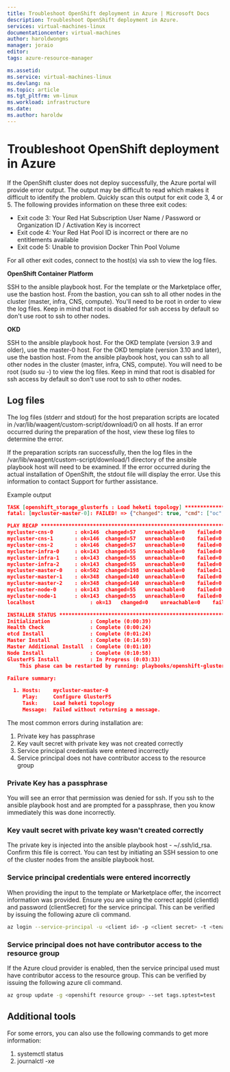 ```yaml
---
title: Troubleshoot OpenShift deployment in Azure | Microsoft Docs
description: Troubleshoot OpenShift deployment in Azure.
services: virtual-machines-linux
documentationcenter: virtual-machines
author: haroldwongms
manager: joraio
editor: 
tags: azure-resource-manager

ms.assetid: 
ms.service: virtual-machines-linux
ms.devlang: na
ms.topic: article
ms.tgt_pltfrm: vm-linux
ms.workload: infrastructure
ms.date: 
ms.author: haroldw
---
```


# Troubleshoot OpenShift deployment in Azure

If the OpenShift cluster does not deploy successfully, the Azure portal will provide error output. The output may be difficult to read which makes it difficult to identify the problem. Quickly scan this output for exit code 3, 4 or 5. The following provides information on these three exit codes:

- Exit code 3: Your Red Hat Subscription User Name / Password or Organization ID / Activation Key is incorrect
- Exit code 4: Your Red Hat Pool ID is incorrect or there are no entitlements available
- Exit code 5: Unable to provision Docker Thin Pool Volume

For all other exit codes, connect to the host(s) via ssh to view the log files.

**OpenShift Container Platform**

SSH to the ansible playbook host. For the template or the Marketplace offer, use the bastion host. From the bastion, you can ssh to all other nodes in the cluster (master, infra, CNS, compute). You'll need to be root in order to view the log files. Keep in mind that root is disabled for ssh access by default so don't use root to ssh to other nodes.

**OKD**

SSH to the ansible playbook host. For the OKD template (version 3.9 and older), use the master-0 host. For the OKD template (version 3.10 and later), use the bastion host. From the ansible playbook host, you can ssh to all other nodes in the cluster (master, infra, CNS, compute). You will need to be root (sudo su -) to view the log files. Keep in mind that root is disabled for ssh access by default so don't use root to ssh to other nodes.

## Log files

The log files (stderr and stdout) for the host preparation scripts are located in /var/lib/waagent/custom-script/download/0 on all hosts. If an error occurred during the preparation of the host, view these log files to determine the error.

If the preparation scripts ran successfully, then the log files in the /var/lib/waagent/custom-script/download/1 directory of the ansible playbook host will need to be examined. If the error occurred during the actual installation of OpenShift, the stdout file will display the error. Use this information to contact Support for further assistance.

Example output

```json
TASK [openshift_storage_glusterfs : Load heketi topology] **********************
fatal: [mycluster-master-0]: FAILED! => {"changed": true, "cmd": ["oc", "--config=/tmp/openshift-glusterfs-ansible-IbhnUM/admin.kubeconfig", "rsh", "--namespace=glusterfs", "deploy-heketi-storage-1-d9xl5", "heketi-cli", "-s", "http://localhost:8080", "--user", "admin", "--secret", "VuoJURT0/96E42Vv8+XHfsFpSS8R20rH1OiMs3OqARQ=", "topology", "load", "--json=/tmp/openshift-glusterfs-ansible-IbhnUM/topology.json", "2>&1"], "delta": "0:00:21.477831", "end": "2018-05-20 02:49:11.912899", "failed": true, "failed_when_result": true, "rc": 0, "start": "2018-05-20 02:48:50.435068", "stderr": "", "stderr_lines": [], "stdout": "Creating cluster ... ID: 794b285745b1c5d7089e1c5729ec7cd2\n\tAllowing file volumes on cluster.\n\tAllowing block volumes on cluster.\n\tCreating node mycluster-cns-0 ... ID: 45f1a3bfc20a4196e59ebb567e0e02b4\n\t\tAdding device /dev/sdd ... OK\n\t\tAdding device /dev/sde ... OK\n\t\tAdding device /dev/sdf ... OK\n\tCreating node mycluster-cns-1 ... ID: 596f80d7bbd78a1ea548930f23135131\n\t\tAdding device /dev/sdc ... Unable to add device: Unable to execute command on glusterfs-storage-4zc42:   Device /dev/sdc excluded by a filter.\n\t\tAdding device /dev/sde ... OK\n\t\tAdding device /dev/sdd ... OK\n\tCreating node mycluster-cns-2 ... ID: 42c0170aa2799559747622acceba2e3f\n\t\tAdding device /dev/sde ... OK\n\t\tAdding device /dev/sdf ... OK\n\t\tAdding device /dev/sdd ... OK", "stdout_lines": ["Creating cluster ... ID: 794b285745b1c5d7089e1c5729ec7cd2", "\tAllowing file volumes on cluster.", "\tAllowing block volumes on cluster.", "\tCreating node mycluster-cns-0 ... ID: 45f1a3bfc20a4196e59ebb567e0e02b4", "\t\tAdding device /dev/sdd ... OK", "\t\tAdding device /dev/sde ... OK", "\t\tAdding device /dev/sdf ... OK", "\tCreating node mycluster-cns-1 ... ID: 596f80d7bbd78a1ea548930f23135131", "\t\tAdding device /dev/sdc ... Unable to add device: Unable to execute command on glusterfs-storage-4zc42:   Device /dev/sdc excluded by a filter.", "\t\tAdding device /dev/sde ... OK", "\t\tAdding device /dev/sdd ... OK", "\tCreating node mycluster-cns-2 ... ID: 42c0170aa2799559747622acceba2e3f", "\t\tAdding device /dev/sde ... OK", "\t\tAdding device /dev/sdf ... OK", "\t\tAdding device /dev/sdd ... OK"]}

PLAY RECAP *********************************************************************
mycluster-cns-0       : ok=146  changed=57   unreachable=0    failed=0   
mycluster-cns-1       : ok=146  changed=57   unreachable=0    failed=0   
mycluster-cns-2       : ok=146  changed=57   unreachable=0    failed=0   
mycluster-infra-0     : ok=143  changed=55   unreachable=0    failed=0   
mycluster-infra-1     : ok=143  changed=55   unreachable=0    failed=0   
mycluster-infra-2     : ok=143  changed=55   unreachable=0    failed=0   
mycluster-master-0    : ok=502  changed=198  unreachable=0    failed=1   
mycluster-master-1    : ok=348  changed=140  unreachable=0    failed=0   
mycluster-master-2    : ok=348  changed=140  unreachable=0    failed=0   
mycluster-node-0      : ok=143  changed=55   unreachable=0    failed=0   
mycluster-node-1      : ok=143  changed=55   unreachable=0    failed=0   
localhost                  : ok=13   changed=0    unreachable=0    failed=0   

INSTALLER STATUS ***************************************************************
Initialization             : Complete (0:00:39)
Health Check               : Complete (0:00:24)
etcd Install               : Complete (0:01:24)
Master Install             : Complete (0:14:59)
Master Additional Install  : Complete (0:01:10)
Node Install               : Complete (0:10:58)
GlusterFS Install          : In Progress (0:03:33)
	This phase can be restarted by running: playbooks/openshift-glusterfs/config.yml

Failure summary:

  1. Hosts:    mycluster-master-0
     Play:     Configure GlusterFS
     Task:     Load heketi topology
     Message:  Failed without returning a message.
```

The most common errors during installation are:

1. Private key has passphrase
2. Key vault secret with private key was not created correctly
3. Service principal credentials were entered incorrectly
4. Service principal does not have contributor access to the resource group

### Private Key has a passphrase

You will see an error that permission was denied for ssh. If you ssh to the ansible playbook host and are prompted for a passphrase, then you know immediately this was done incorrectly.

### Key vault secret with private key wasn't created correctly

The private key is injected into the ansible playbook host - ~/.ssh/id_rsa. Confirm this file is correct. You can test by initiating an SSH session to one of the cluster nodes from the ansible playbook host.

### Service principal credentials were entered incorrectly

When providing the input to the template or Marketplace offer, the incorrect information was provided. Ensure you are using the correct appId (clientId) and password (clientSecret) for the service principal. This can be verified by issuing the following azure cli command.

```bash
az login --service-principal -u <client id> -p <client secret> -t <tenant id>
```

### Service principal does not have contributor access to the resource group

If the Azure cloud provider is enabled, then the service principal used must have contributor access to the resource group. This can be verified by issuing the following azure cli command.

```bash
az group update -g <openshift resource group> --set tags.sptest=test
```

## Additional tools

For some errors, you can also use the following commands to get more information:

1. systemctl status <service>
2. journalctl -xe
